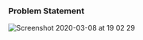### Problem Statement


![Screenshot 2020-03-08 at 19 02 29](https://user-images.githubusercontent.com/26361028/76163809-6612e580-616f-11ea-993e-e98c0e75c79a.png)
